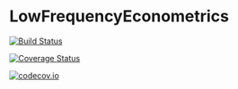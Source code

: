 # LowFrequencyEconometrics

[![Build Status](https://travis-ci.org/p-chaim/LowFrequencyEconometrics.jl.svg?branch=master)](https://travis-ci.org/p-chaim/LowFrequencyEconometrics.jl)

[![Coverage Status](https://coveralls.io/repos/p-chaim/LowFrequencyEconometrics.jl/badge.svg?branch=master&service=github)](https://coveralls.io/github/p-chaim/LowFrequencyEconometrics.jl?branch=master)

[![codecov.io](http://codecov.io/github/p-chaim/LowFrequencyEconometrics.jl/coverage.svg?branch=master)](http://codecov.io/github/p-chaim/LowFrequencyEconometrics.jl?branch=master)
